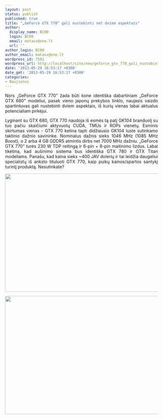 ```yaml
---
layout: post
status: publish
published: true
title: "„GeForce GTX 770” gali nustebinti net dviem aspektais"
author:
  display_name: BC00
  login: BC00
  email: matasx@one.lt
  url: ''
author_login: BC00
author_email: matasx@one.lt
wordpress_id: 7581
wordpress_url: http://localhost/site/new/geforce_gtx_770_gali_nustebinti_net_dviem_aspektais/
date: '2013-05-29 16:53:17 +0300'
date_gmt: '2013-05-29 16:53:17 +0300'
categories:
- Naujienos
---
```

<p style="text-align: justify;">
	Nors &bdquo;GeForce GTX 770&rdquo; žada būti kone identi&scaron;ka dabartiniam &bdquo;GeForce GTX 680&rdquo; modeliui, pasak vieno japonų prekybos tinklo, naujasis vaizdo spartintuvas gali nustebinti dviem aspektais, i&scaron; kurių vienas labai aktualus potencialiam pirkėjui.</p>
<p style="text-align: justify;">
	Lyginant su GTX 680, GTX 770 naudoja i&scaron; esmės tą patį GK104 branduolį su tuo pačiu skaičiumi aktyvuotų CUDA, TMUs ir ROPs vienetų. Esminis skirtumas vienas - GTX 770 ketina tapti didžiausio GK104 luste sutinkamo taktinio dažnio savininke. Nominalus dažnis sieks 1046 MHz (1085 MHz Boost), o 2 arba 4 GB GDDR5 atmintis dirbs net 7000 MHz dažniu. &bdquo;GeForce GTX 770&rdquo; turės 230 W TDP reitingą ir 6-pin + 8-pin maitinimo lizdus. Labai tikėtina, kad au&scaron;inimo sistema bus identi&scaron;ka GTX 780 ir GTX Titan modeliams. Pana&scaron;u, kad kaina sieks ~400 JAV dolerių ir tai leidžia daugeliui specialistų i&scaron; anksto tituluoti GTX 770, kaip puikų kainos/spartos santykį turintį produktą. Nesutinkate?</p>
<p style="text-align: justify;">
	<img alt="" src="http://technews.lt/userfiles/180a.jpg" style="width: 520px; height: 390px;" /></p>
<p style="text-align: justify;">
	<img alt="" src="http://technews.lt/userfiles/180b.jpg" style="width: 520px; height: 390px;" /></p>
